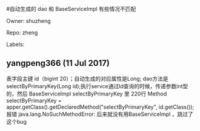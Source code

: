#自动生成的 dao 和 BaseServiceImpl 有些情况不匹配

Owner: shuzheng

Repo: zheng

Labels: 

## yangpeng366 (11 Jul 2017)

表字段主键 id（bigint 20）；自动生成的对应属性是Long;
dao方法是selectByPrimaryKey(Long id);执行servce通过Id查询的时候，传递参数int型的，然后
 BaseServiceImpl selectByPrimaryKey 里 220行 Method selectByPrimaryKey = apper.getClass().getDeclaredMethod("selectByPrimaryKey", id.getClass());报错 java.lang.NoSuchMethodError:
后来就没有用BaseServiceImpl ，跳过了这个bug

